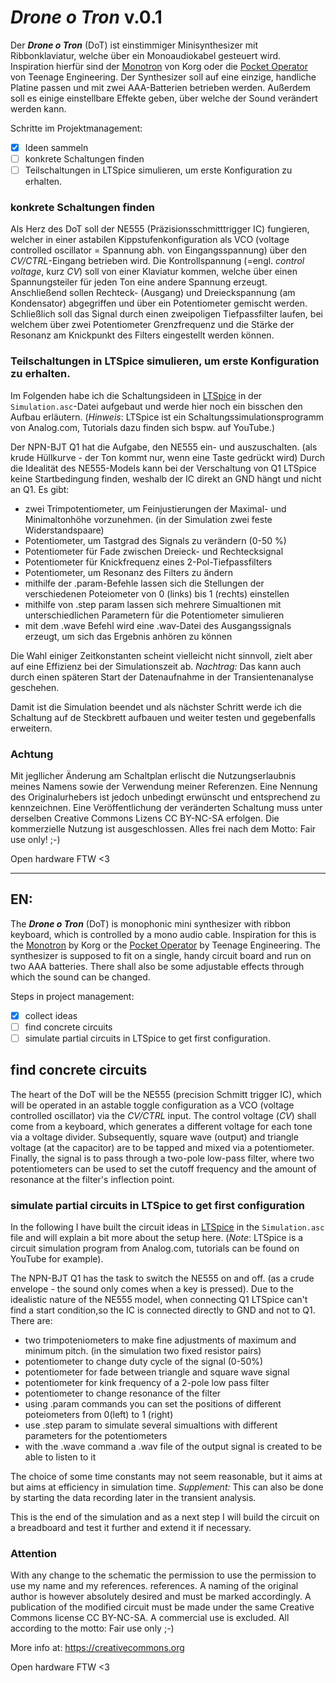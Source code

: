 # *Drone o Tron* v.0.1

Der ***Drone o Tron*** (DoT) ist einstimmiger Minisynthesizer mit Ribbonklaviatur, welche über ein Monoaudiokabel gesteuert wird. Inspiration hierfür sind der [Monotron]((https://www.korg.com/de/products/dj/monotron/index.php)) von Korg oder die [Pocket Operator](https://teenage.engineering/products/po) von Teenage Engineering. Der Synthesizer soll auf eine einzige, handliche Platine passen und mit zwei AAA-Batterien betrieben werden. Außerdem soll es einige einstellbare Effekte geben, über welche der Sound verändert werden kann.

Schritte im Projektmanagement:
- [x] Ideen sammeln
- [ ] konkrete Schaltungen finden 
- [ ] Teilschaltungen in LTSpice simulieren, um erste Konfiguration zu erhalten.

### konkrete Schaltungen finden
Als Herz des DoT soll der NE555 (Präzisionsschmitttrigger IC) fungieren, welcher in einer astabilen Kippstufenkonfiguration als VCO (voltage controlled oscillator = Spannung abh. von Eingangsspannung) über den *CV/CTRL*-Eingang betrieben wird. Die Kontrollspannung (=engl. *control voltage*, kurz *CV*) soll von einer Klaviatur kommen, welche über einen Spannungsteiler für jeden Ton eine andere Spannung erzeugt. Anschließend sollen Rechteck- (Ausgang) und Dreieckspannung (am Kondensator) abgegriffen und über ein Potentiometer gemischt werden. Schließlich soll das Signal durch einen zweipoligen Tiefpassfilter laufen, bei welchem über zwei Potentiometer Grenzfrequenz und die Stärke der Resonanz am Knickpunkt des Filters eingestellt werden können.

### Teilschaltungen in LTSpice simulieren, um erste Konfiguration zu erhalten.

Im Folgenden habe ich die Schaltungsideen in [LTSpice](https://www.analog.com/en/design-center/design-tools-and-calculators/ltspice-simulator.html) in der `Simulation.asc`-Datei aufgebaut und werde hier noch ein bisschen den Aufbau erläutern.
(*Hinweis*: LTSpice ist ein Schaltungssimulationsprogramm von Analog.com, Tutorials dazu finden sich bspw. auf YouTube.)

Der NPN-BJT Q1 hat die Aufgabe, den NE555 ein- und auszuschalten.
(als krude Hüllkurve - der Ton kommt nur, wenn eine Taste gedrückt wird)
Durch die Idealität des NE555-Models kann bei der Verschaltung von Q1 
LTSpice keine Startbedingung finden, weshalb der IC direkt an GND 
hängt und nicht an Q1.
Es gibt:

- zwei Trimpotentiometer, um Feinjustierungen der Maximal- und Minimaltonhöhe vorzunehmen. (in der Simulation zwei feste Widerstandspaare)
- Potentiometer, um Tastgrad des Signals zu verändern (0-50 %)
- Potentiometer für Fade zwischen Dreieck- und Rechtecksignal
- Potentiometer für Knickfrequenz eines 2-Pol-Tiefpassfilters
- Potentiometer, um Resonanz des Filters zu ändern
- mithilfe der .param-Befehle lassen sich die Stellungen der verschiedenen Poteiometer von 0 (links) bis 1 (rechts) einstellen
- mithilfe von .step param lassen sich mehrere Simualtionen mit unterschiedlichen Parametern für die Potentiometer simulieren
- mit dem .wave Befehl wird eine .wav-Datei des Ausgangssignals erzeugt, um sich das Ergebnis anhören zu können

Die Wahl einiger Zeitkonstanten scheint vielleicht nicht sinnvoll, zielt
 aber auf eine Effizienz bei der Simulationszeit ab. 
 *Nachtrag:* Das kann auch durch einen späteren Start der Datenaufnahme in der Transientenanalyse geschehen.

Damit ist die Simulation beendet und als nächster Schritt werde ich die Schaltung auf de Steckbrett aufbauen und weiter testen und gegebenfalls erweitern.

### Achtung
Mit jegllicher Änderung am Schaltplan erlischt 
die Nutzungserlaubnis meines Namens sowie der Verwendung meiner Referenzen. Eine Nennung des Originalurhebers ist jedoch unbedingt erwünscht und entsprechend zu kennzeichnen. Eine Veröffentlichung der veränderten Schaltung muss unter derselben Creative Commons Lizens CC BY-NC-SA erfolgen. Die 
kommerzielle Nutzung ist ausgeschlossen. Alles frei nach dem Motto: Fair use only! ;-)

Open hardware FTW <3

---

## EN:
The ***Drone o Tron*** (DoT) is monophonic mini synthesizer with ribbon keyboard, which is controlled by a mono audio cable. Inspiration for this is the [Monotron]((https://www.korg.com/de/products/dj/monotron/index.php)) by Korg or the [Pocket Operator](https://teenage.engineering/products/po) by Teenage Engineering. The synthesizer is supposed to fit on a single, handy circuit board and run on two AAA batteries. There shall also be some adjustable effects through which the sound can be changed.

Steps in project management:
- [x] collect ideas
- [ ] find concrete circuits 
- [ ] simulate partial circuits in LTSpice to get first configuration.

## find concrete circuits 
The heart of the DoT will be the NE555 (precision Schmitt trigger IC), which will be operated in an astable toggle configuration as a VCO (voltage controlled oscillator) via the *CV/CTRL* input. The control voltage (*CV*) shall come from a keyboard, which generates a different voltage for each tone via a voltage divider. Subsequently, square wave (output) and triangle voltage (at the capacitor) are to be tapped and mixed via a potentiometer. Finally, the signal is to pass through a two-pole low-pass filter, where two potentiometers can be used to set the cutoff frequency and the amount of resonance at the filter's inflection point.

### simulate partial circuits in LTSpice to get first configuration

In the following I have built the circuit ideas in [LTSpice](https://www.analog.com/en/design-center/design-tools-and-calculators/ltspice-simulator.html) in the `Simulation.asc` file and will explain a bit more about the setup here.
(*Note*: LTSpice is a circuit simulation program from Analog.com, tutorials can be found on YouTube for example).

The NPN-BJT Q1 has the task to switch the NE555 on and off.
(as a crude envelope - the sound only comes when a key is pressed).
Due to the idealistic nature of the NE555 model, when connecting Q1 
LTSpice can't find a start condition,so the IC is connected directly to GND 
and not to Q1.
There are:

- two trimpoteniometers to make fine adjustments of maximum and minimum pitch. (in the simulation two fixed resistor pairs)
- potentiometer to change duty cycle of the signal (0-50%)
- potentiometer for fade between triangle and square wave signal
- potentiometer for kink frequency of a 2-pole low pass filter
- potentiometer to change resonance of the filter
- using .param commands you can set the positions of different poteiometers from 0(left) to 1 (right)
- use .step param to simulate several simualtions with different parameters for the potentiometers
- with the .wave command a .wav file of the output signal is created to be able to listen to it

The choice of some time constants may not seem reasonable, but it aims at
 but aims at efficiency in simulation time. 
 *Supplement:* This can also be done by starting the data recording later in the transient analysis.

This is the end of the simulation and as a next step I will build the circuit on a breadboard and test it further and extend it if necessary.

### Attention
With any change to the schematic the permission to use 
the permission to use my name and my references.
references. A naming of the original author is however absolutely desired
and must be marked accordingly. A publication of the modified circuit must be made under the same Creative Commons license CC BY-NC-SA. A 
commercial use is excluded. All according to the motto: Fair use only ;-)

More info at: https://creativecommons.org

Open hardware FTW <3
